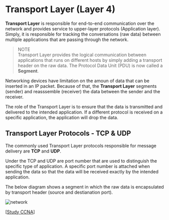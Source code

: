 # Transport Layer (Layer 4)

**Transport Layer** is responsible for end-to-end communication over the network and provides service to upper-layer protocols (Application layer).
Simply, it is responsible for tracking the conversations (raw data) between multiple applications that are passing through the network.

> NOTE<br>
> Transport Layer provides the logical communication between applications that runs on different hosts by simply adding a transport header on the raw data.
> The Protocol Data Unit (PDU) is now called a **Segment**.

Networking devices have limitation on the amoun of data that can be inserted in an IP packet.
Because of that, the **Transport Layer** segments (sender) and reasssemble (receiver) the data between the sender and the receiver.

The role of the Transport Layer is to ensure that the data is transmitted and delivered to the intended application.
If a different protocol is received on a specific application, the application will drop the data.

## Transport Layer Protocols - TCP & UDP

The commonly used Transport Layer protocols responsible for message delivery are **TCP** and **UDP**.

Under the TCP and UDP are port number that are used to distinguish the specific type of application.
A specific port number is attached when sending the data so that the data will be received exactly by the intended application.

The below diagram shows a segment in which the raw data is encapsulated by transport header (source and destianation port).

<img src="https://www.dropbox.com/s/tktcizp4nnqrti3/transport_header.jpg?dl=1" alt="network" class="inline" />

[[Study CCNA](https://study-ccna.com/transport-layer/)]
